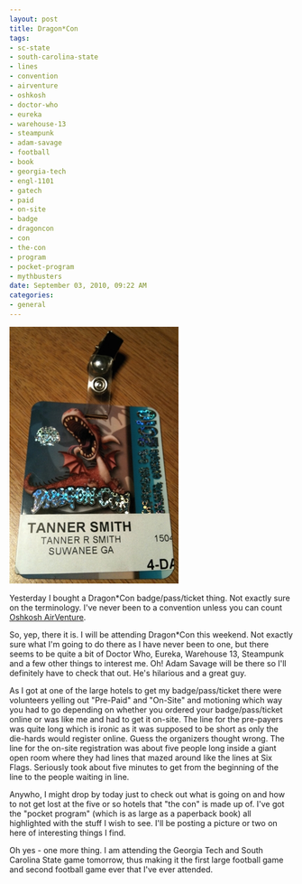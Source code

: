```yaml
---
layout: post
title: Dragon*Con
tags:
- sc-state
- south-carolina-state
- lines
- convention
- airventure
- oshkosh
- doctor-who
- eureka
- warehouse-13
- steampunk
- adam-savage
- football
- book
- georgia-tech
- engl-1101
- gatech
- paid
- on-site
- badge
- dragoncon
- con
- the-con
- program
- pocket-program
- mythbusters
date: September 03, 2010, 09:22 AM
categories:
- general
---
```

[![](/files/2010/09/dragonCon.jpg "Dragon Con Badge")](/files/2010/09/dragonCon.jpg)

Yesterday I bought a Dragon\*Con badge/pass/ticket thing. Not exactly sure on the terminology. I've never been to a convention unless you can count [Oshkosh AirVenture](http://www.airventure.org/).

So, yep, there it is. I will be attending Dragon\*Con this weekend. Not exactly sure what I'm going to do there as I have never been to one, but there seems to be quite a bit of Doctor Who, Eureka, Warehouse 13, Steampunk and a few other things to interest me. Oh! Adam Savage will be there so I'll definitely have to check that out. He's hilarious and a great guy.

As I got at one of the large hotels to get my badge/pass/ticket there were volunteers yelling out "Pre-Paid" and "On-Site" and motioning which way you had to go depending on whether you ordered your badge/pass/ticket online or was like me and had to get it on-site. The line for the pre-payers was quite long which is ironic as it was supposed to be short as only the die-hards would register online. Guess the organizers thought wrong. The line for the on-site registration was about five people long inside a giant open room where they had lines that mazed around like the lines at Six Flags. Seriously took about five minutes to get from the beginning of the line to the people waiting in line.

Anywho, I might drop by today just to check out what is going on and how to not get lost at the five or so hotels that "the con" is made up of. I've got the "pocket program" (which is as large as a paperback book) all highlighted with the stuff I wish to see. I'll be posting a picture or two on here of interesting things I find.

Oh yes - one more thing. I am attending the Georgia Tech and South Carolina State game tomorrow, thus making it the first large football game and second football game ever that I've ever attended.
